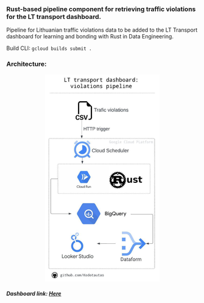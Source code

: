 ### Rust-based pipeline component for retrieving traffic violations for the LT transport dashboard.

Pipeline for Lithuanian traffic violations data to be added to the LT Transport dashboard for learning and bonding with Rust in Data Engineering.

Build CLI: `gcloud builds submit .`

### Architecture:
<div align="center">
  <img src="./diagram/t_cars_violences.jpeg" alt="Data Pipeline Diagram" width="300">
</div>

##### Dashboard link: [Here](https://lookerstudio.google.com/s/uMGgaIay7bA)